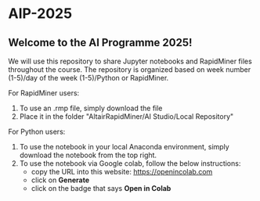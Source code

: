 # AIP-2025

## Welcome to the AI Programme 2025! 

We will use this repository to share Jupyter notebooks and RapidMiner files throughout the course. The repository is organized based on week number (1-5)/day of the week (1-5)/Python or RapidMiner.

For RapidMiner users:
1. To use an .rmp file, simply download the file
2. Place it in the folder "AltairRapidMiner/AI Studio/Local Repository"

For Python users:
1. To use the notebook in your local Anaconda environment, simply download the notebook from the top right.
2. To use the notebook via Google colab, follow the below instructions:
   - copy the URL into this website: https://openincolab.com
   - click on **Generate**
   - click on the badge that says **Open in Colab** 
